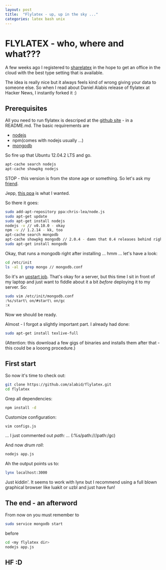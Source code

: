 ```yaml
---
layout: post
title:  "Flylatex - up, up in the sky ..."
categories: latex bash unix
---
```


# FLYLATEX - who, where and what???

A few weeks ago I registered to [sharelatex](https://www.sharelatex.com/) in the hope to get an office in the cloud with the best type setting that is available. 

The idea is really nice but it always feels kind of wrong giving your data to someone else. So when I read about Daniel Alabis release of flylatex at Hacker News, I instantly forked it :) 

## Prerequisites
All you need to run flylatex is descriped at the [github site](https://github.com/alabid/flylatex) - in a README.md. The basic requirements are

* [nodejs](http://nodejs.org/)
* npm(comes with nodejs usually ...)
* [mongodb](http://www.mongodb.org/)

So fire up that Ubuntu 12.04.2 LTS and go.

``` bash
apt-cache search nodejs
apt-cache showpkg nodejs
```

STOP - this version is from the stone age or something. So let\'s ask my [friend](http://www.giyf.com/).

Jepp, [this ppa](https://launchpad.net/~chris-lea/+archive/node.js/) is what I wanted.

So there it goes:

``` bash
sudo add-apt-repository ppa:chris-lea/node.js
sudo apt-get update
sudo apt-get install nodejs
nodejs -v // v0.10.0 - okay
npm -v // 1.2.14 - kk, too
apt-cache search mongodb
apt-cache showpkg mongodb // 2.0.4 - damn that 0.4 releases behind right now ... *arg* never mind
sudo apt-get install mongodb
```

Okay, that runs a mongodb right after installing ... hmm ... let's have a look:

``` bash
cd /etc/init
ls -al | grep mongo // mongodb.conf
```

So it's an [upstart job](http://upstart.ubuntu.com/). That's okay for a server, but this time I sit in front of my laptop and just want to fiddle about it a bit _before_ deploying it to my server. So:

``` bash
sudo vim /etc/init/mongodb.conf
:%s/start\ on/#start\ on/gc
:x
```

Now we should be ready.

Almost - I forgot a slightly important part. I already had done:
``` bash
sudo apt-get install texlive-full
```

(Attention: this download a few gigs of binaries and installs them after that - this could be a looong procedure.)

## First start

So now it\'s time to check out:

``` bash
git clone https://github.com/alabid/flylatex.git
cd flylatex
```

Grep all dependencies:

``` bash
npm install -d
```

Customize configuration:

``` bash
vim configs.js
```

... I just commented out *path: ...* (:%s/path\:/\/\/path:/gc)

And now _drum roll_:

``` bash
nodejs app.js
```

Ah the output points us to:

``` bash
lynx localhost:3000
```

Just kiddin'. It seems to work with lynx but I recommend using a full blown graphical browser like luakit or uzbl and just have fun!

## The end - an afterword

From now on you must remember to

``` bash
sudo service mongodb start
```

before

``` bash
cd <my flylatex dir>
nodejs app.js
```


## HF :D

